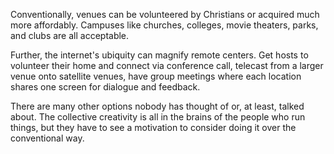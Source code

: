 
Conventionally, venues can be volunteered by Christians or acquired much more affordably. Campuses like churches, colleges, movie theaters, parks, and clubs are all acceptable.

Further, the internet's ubiquity can magnify remote centers. Get hosts to volunteer their home and connect via conference call, telecast from a larger venue onto satellite venues, have group meetings where each location shares one screen for dialogue and feedback.

There are many other options nobody has thought of or, at least, talked about. The collective creativity is all in the brains of the people who run things, but they have to see a motivation to consider doing it over the conventional way.

